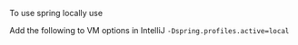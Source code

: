To use spring locally use 

Add the following to VM options in IntelliJ
`-Dspring.profiles.active=local`
